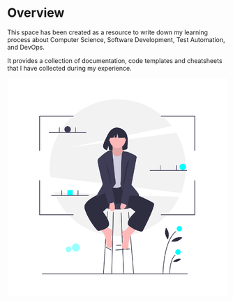 # Overview

This space has been created as a resource to write down my learning process about Computer Science, Software Development, Test Automation, and DevOps.

It provides a collection of documentation, code templates and cheatsheets that I have collected during my experience.

[![](images/undraw_modern_professional_cyan.png)](images/undraw_modern_professional_cyan.png)
